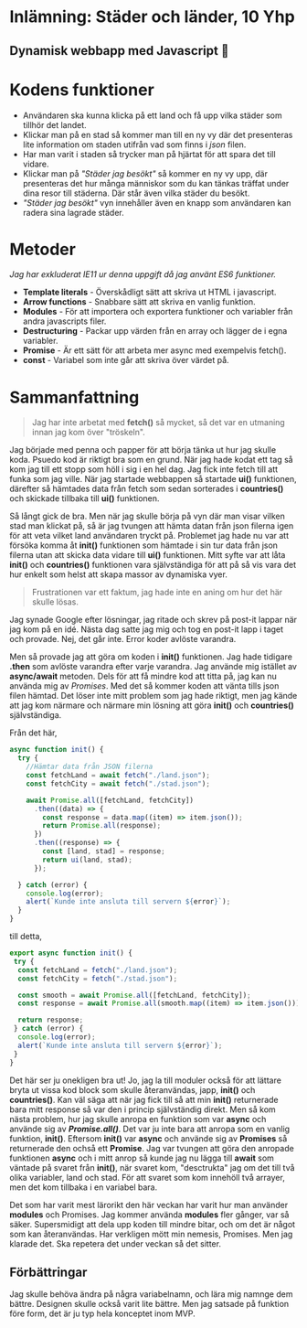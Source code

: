# Inlämning: Städer och länder, 10 Yhp

## Dynamisk webbapp med Javascript :rocket:

# Kodens funktioner

* Användaren ska kunna klicka på ett land och få upp vilka städer som tillhör det landet.
* Klickar man på en stad så kommer man till en ny vy där det presenteras lite information om staden utifrån vad som finns i *json* filen.
* Har man varit i staden så trycker man på hjärtat för att spara det till vidare.
* Klickar man på *"Städer jag besökt"* så kommer en ny vy upp, där presenteras det hur många människor som du kan tänkas träffat under dina resor till städerna. Där står även vilka städer du besökt.
* *"Städer jag besökt"* vyn innehåller även en knapp som användaren kan radera sina lagrade städer.

# Metoder

*Jag har exkluderat IE11 ur denna uppgift då jag använt ES6 funktioner.*

* **Template literals** - Överskådligt sätt att skriva ut HTML i javascript.
* **Arrow functions** -  Snabbare sätt att skriva en vanlig funktion.
* **Modules** - För att importera och exportera funktioner och variabler från andra javascripts filer.
* **Destructuring** - Packar upp värden från en array och lägger de i egna variabler.
* **Promise** - Är ett sätt för att arbeta mer async med exempelvis fetch().
* **const** - Variabel som inte går att skriva över värdet på.

# Sammanfattning

> Jag har inte arbetat med **fetch()** så mycket, så det var en utmaning innan jag kom över "tröskeln".

Jag började med penna och papper för att börja tänka ut hur jag skulle koda. Psuedo kod är riktigt bra som en grund. När jag hade kodat ett tag så kom jag till ett stopp som höll i sig i en hel dag. Jag fick inte fetch till att funka som jag ville. När jag startade webbappen så startade **ui()** funktionen, därefter så hämtades data från fetch som sedan sorterades i **countries()** och skickade tillbaka till **ui()** funktionen.

Så långt gick de bra. Men när jag skulle börja på vyn där man visar vilken stad man klickat på, så är jag tvungen att hämta datan från json filerna igen för att veta vilket land användaren tryckt på. Problemet jag hade nu var att försöka komma åt **init()** funktionen som hämtade i sin tur data från json filerna utan att skicka data vidare till **ui()** funktionen. Mitt syfte var att låta **init()** och **countries()** funktionen vara självständiga för att på så vis vara det hur enkelt som helst att skapa massor av dynamiska vyer.

> Frustrationen var ett faktum, jag hade inte en aning om hur det här skulle lösas.

Jag synade Google efter lösningar, jag ritade och skrev på post-it lappar när jag kom på en idé. Nästa dag satte jag mig och tog en post-it lapp i taget och provade. Nej, det går inte. Error koder avlöste varandra.

Men så provade jag att göra om koden i **init()** funktionen. Jag hade tidigare **.then** som avlöste varandra efter varje varandra. Jag använde mig istället av **async/await** metoden. Dels för att få mindre kod att titta på, jag kan nu använda mig av *Promises*. Med det så kommer koden att vänta tills json filen hämtad. Det löser inte mitt problem som jag hade riktigt, men jag kände att jag kom närmare och närmare min lösning att göra **init()** och **countries()** självständiga.

Från det här,

```javascript
async function init() {
  try {
    //Hämtar data från JSON filerna
    const fetchLand = await fetch("./land.json");
    const fetchCity = await fetch("./stad.json");

    await Promise.all([fetchLand, fetchCity])
      .then((data) => {
        const response = data.map((item) => item.json());
        return Promise.all(response);
      })
      .then((response) => {
        const [land, stad] = response;
        return ui(land, stad);
      });

  } catch (error) {
    console.log(error);
    alert(`Kunde inte ansluta till servern ${error}`);
  }
}
```

till detta,

```javascript
export async function init() {
 try {
  const fetchLand = fetch("./land.json");
  const fetchCity = fetch("./stad.json");

  const smooth = await Promise.all([fetchLand, fetchCity]);
  const response = await Promise.all(smooth.map((item) => item.json()));

  return response;
 } catch (error) {
  console.log(error);
  alert(`Kunde inte ansluta till servern ${error}`);
 }
}
```

Det här ser ju onekligen bra ut! Jo, jag la till moduler också för att lättare bryta ut vissa kod block som skulle återanvändas, japp, **init()** och **countries()**. Kan väl säga att när jag fick till så att min **init()** returnerade bara mitt response så var den i princip självständig direkt. Men så kom nästa problem, hur jag skulle anropa en funktion som var **async** och använde sig av ***Promise.all()***. Det var ju inte bara att anropa som en vanlig funktion, **init()**. Eftersom **init()** var **async** och använde sig av **Promises** så returnerade den ochså ett **Promise**. Jag var tvungen att göra den anropade funktionen **async** och i mitt anrop så kunde jag nu lägga till **await** som väntade på svaret från **init()**, när svaret kom, "desctrukta" jag om det till två olika variabler, land och stad. För att svaret som kom innehöll två arrayer, men det kom tillbaka i en variabel bara.

Det som har varit mest lärorikt den här veckan har varit hur man använder **modules** och Promises. Jag kommer använda **modules** fler gånger, var så säker. Supersmidigt att dela upp koden till mindre bitar, och om det är något som kan återanvändas. Har verkligen mött min nemesis, Promises. Men jag klarade det. Ska repetera det under veckan så det sitter.

## Förbättringar

Jag skulle behöva ändra på några variabelnamn, och lära mig namnge dem bättre. Designen skulle också varit lite bättre. Men jag satsade på funktion före form, det är ju typ hela konceptet inom MVP.
